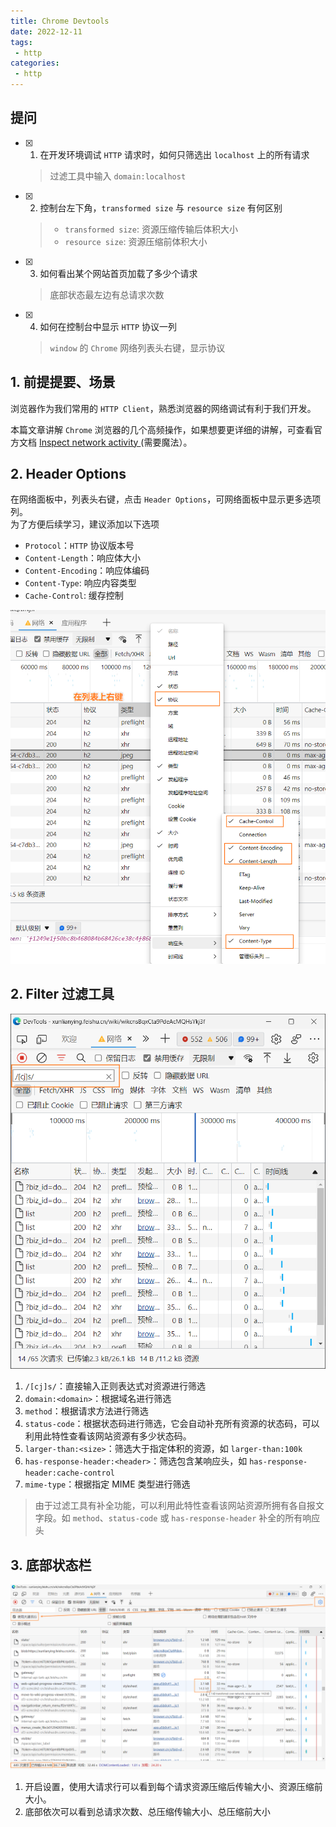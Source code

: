 ```yaml
---
title: Chrome Devtools
date: 2022-12-11
tags:
 - http
categories: 
 - http
---
```




## 提问
- [x] 1. 在开发环境调试 `HTTP` 请求时，如何只筛选出 `localhost` 上的所有请求
    > 过滤工具中输入 `domain:localhost`
- [x] 2. 控制台左下角，`transformed size` 与 `resource size` 有何区别
    > - `transformed size`: 资源压缩传输后体积大小      
    > - `resource size`: 资源压缩前体积大小      
- [x] 3. 如何看出某个网站首页加载了多少个请求
    > 底部状态最左边有总请求次数
- [x] 4. 如何在控制台中显示 `HTTP` 协议一列
    > `window` 的 `Chrome` 网络列表头右键，显示协议






## 1. 前提提要、场景
浏览器作为我们常用的 `HTTP Client`，熟悉浏览器的网络调试有利于我们开发。

本篇文章讲解 `Chrome` 浏览器的几个高频操作，如果想要更详细的讲解，可查看官方文档 [ Inspect network activity ](https://developer.chrome.com/docs/devtools/network/#search)(需要魔法）。



## 2. Header Options

在网络面板中，列表头右键，点击 `Header Options`，可网络面板中显示更多选项列。       
为了方便后续学习，建议添加以下选项

- `Protocol`：`HTTP` 协议版本号
- `Content-Length`：响应体大小
- `Content-Encoding`：响应体编码
- `Content-Type`: 响应内容类型
- `Cache-Control`: 缓存控制

![](./3/1.png)



## 2. Filter 过滤工具

![](./3/2.png)
1. `/[cj]s/`：直接输入正则表达式对资源进行筛选
2. `domain:<domain>`：根据域名进行筛选
3. `method`：根据请求方法进行筛选
4. `status-code`：根据状态码进行筛选，它会自动补充所有资源的状态码，可以利用此特性查看该网站资源有多少状态码。
5. `larger-than:<size>`：筛选大于指定体积的资源，如 `larger-than:100k`
6. `has-response-header:<header>`：筛选包含某响应头，如 `has-response-header:cache-control`
7. `mime-type`：根据指定 MIME 类型进行筛选

> 由于过滤工具有补全功能，可以利用此特性查看该网站资源所拥有各自报文字段。如 `method`、`status-code` 或 `has-response-header` 补全的所有响应头



## 3. 底部状态栏

![](./3/3.png)
1. 开启设置，使用大请求行可以看到每个请求资源压缩后传输大小、资源压缩前大小。
2. 底部依次可以看到总请求次数、总压缩传输大小、总压缩前大小



